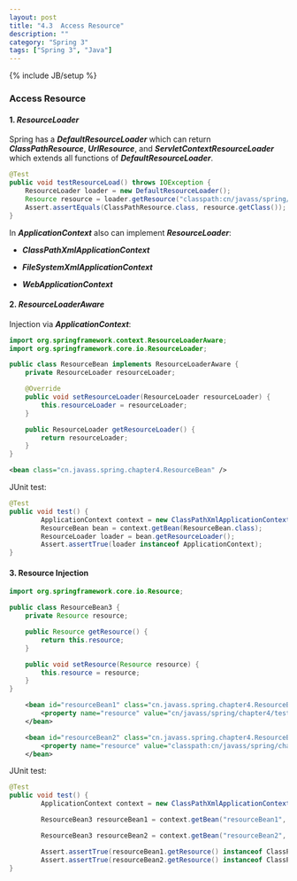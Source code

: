```yaml
---
layout: post
title: "4.3  Access Resource"
description: ""
category: "Spring 3"
tags: ["Spring 3", "Java"]
---
```

{% include JB/setup %}
### Access Resource

#### 1. _ResourceLoader_

Spring has a **_DefaultResourceLoader_** which can return **_ClassPathResource_**, **_UrlResource_**, and **_ServletContextResourceLoader_** which extends all functions of **_DefaultResourceLoader_**.

```java
@Test
public void testResourceLoad() throws IOException {
	ResourceLoader loader = new DefaultResourceLoader();
	Resource resource = loader.getResource("classpath:cn/javass/spring/chapter4/test.txt");
	Assert.assertEquals(ClassPathResource.class, resource.getClass());
}
```

In **_ApplicationContext_** also can implement **_ResourceLoader_**:

- **_ClassPathXmlApplicationContext_**

- **_FileSystemXmlApplicationContext_**

- **_WebApplicationContext_**

#### 2. _ResourceLoaderAware_

Injection via **_ApplicationContext_**:

```java
import org.springframework.context.ResourceLoaderAware;
import org.springframework.core.io.ResourceLoader;

public class ResourceBean implements ResourceLoaderAware {
	private ResourceLoader resourceLoader;

	@Override
	public void setResourceLoader(ResourceLoader resourceLoader) {
		this.resourceLoader = resourceLoader;
	}

	public ResourceLoader getResourceLoader() {
		return resourceLoader;
	}
}
```

```xml
<bean class="cn.javass.spring.chapter4.ResourceBean" />
```

JUnit test:

```java
@Test
public void test() {
		ApplicationContext context = new ClassPathXmlApplicationContext("chapter4/resourceLoaderAware.xml");
		ResourceBean bean = context.getBean(ResourceBean.class);
		ResourceLoader loader = bean.getResourceLoader();
		Assert.assertTrue(loader instanceof ApplicationContext);
}
```

#### 3. Resource Injection



```java
import org.springframework.core.io.Resource;

public class ResourceBean3 {
	private Resource resource;

	public Resource getResource() {
		return this.resource;
	}

	public void setResource(Resource resource) {
		this.resource = resource;
	}
}

```

```xml
	<bean id="resourceBean1" class="cn.javass.spring.chapter4.ResourceBean3">
		<property name="resource" value="cn/javass/spring/chapter4/test.properties"/>
	</bean>

	<bean id="resourceBean2" class="cn.javass.spring.chapter4.ResourceBean3">
		<property name="resource" value="classpath:cn/javass/spring/chapter4/test.properties"/>
	</bean>
```

JUnit test:

```java
@Test
public void test() {
		ApplicationContext context = new ClassPathXmlApplicationContext("chapter4/resourceInject.xml");

		ResourceBean3 resourceBean1 = context.getBean("resourceBean1", ResourceBean3.class);

		ResourceBean3 resourceBean2 = context.getBean("resourceBean2", ResourceBean3.class);

		Assert.assertTrue(resourceBean1.getResource() instanceof ClassPathResource);
		Assert.assertTrue(resourceBean2.getResource() instanceof ClassPathResource);
}
```
